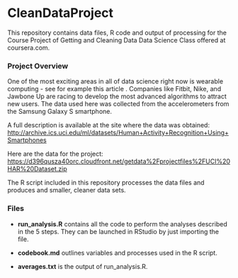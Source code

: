 # CleanDataProject
This repository contains data files, R code and output of processing for the Course Project of Getting and Cleaning Data Data Science Class offered at coursera.com.

### Project Overview

One of the most exciting areas in all of data science right now is wearable computing - see for example this article . Companies like Fitbit, Nike, and Jawbone Up are racing to develop the most advanced algorithms to attract new users. The data used here was collected from the accelerometers from the Samsung Galaxy S smartphone.

A full description is available at the site where the data was obtained: 
http://archive.ics.uci.edu/ml/datasets/Human+Activity+Recognition+Using+Smartphones 

Here are the data for the project: 
https://d396qusza40orc.cloudfront.net/getdata%2Fprojectfiles%2FUCI%20HAR%20Dataset.zip 

The R script included in this repository processes the data files and produces and smaller, cleaner data sets.

### Files

- <b>run_analysis.R</b> contains all the code to perform the analyses described in the 5 steps. They can be launched in RStudio by just importing the file.

- <b>codebook.md</b> outlines variables and processes used in the R script.

- <b>averages.txt</b> is the output of run_analysis.R.
